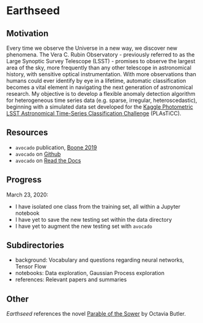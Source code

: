 # Earthseed

## Motivation
Every time we observe the Universe in a new way, we discover new phenomena. The Vera C. Rubin Observatory - previously referred to as the Large Synoptic Survey Telescope (LSST) - promises to observe the largest area of the sky, more frequently than any other telescope in astronomical history, with sensitive optical instrumentation. With more observations than humans could ever identify by eye in a lifetime, automatic classification becomes a vital element in navigating the next generation of astronomical research. My objective is to develop a flexible anomaly detection algorithm for heterogeneous time series data (e.g. sparse, irregular, heteroscedastic), beginning with a simulated data set developed for the [Kaggle Photometric LSST Astronomical Time-Series Classification Challenge](https://www.kaggle.com/c/PLAsTiCC-2018) (PLAsTiCC). 

## Resources
- `avocado` publication, [Boone 2019](https://arxiv.org/pdf/1907.04690.pdf)
- `avocado` on [Github](https://github.com/kboone/avocado)
- `avocado` on [Read the Docs](https://avocado-classifier.readthedocs.io/en/latest/)

## Progress
March 23, 2020:
- I have isolated one class from the training set, all within a Jupyter notebook
- I have yet to save the new testing set within the data directory
- I have yet to augment the new testing set with `avocado`

## Subdirectories
- background: Vocabulary and questions regarding neural networks, Tensor Flow
- notebooks: Data exploration, Gaussian Process exploration
- references: Relevant papers and summaries

## Other
*Earthseed* references the novel [Parable of the Sower](https://en.wikipedia.org/wiki/Parable_of_the_Sower_(novel)) by Octavia Butler.
